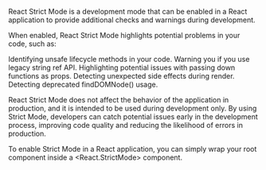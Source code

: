 React Strict Mode is a development mode that can be enabled in a React application to provide additional checks and warnings during development.

When enabled, React Strict Mode highlights potential problems in your code, such as:

Identifying unsafe lifecycle methods in your code.
Warning you if you use legacy string ref API.
Highlighting potential issues with passing down functions as props.
Detecting unexpected side effects during render.
Detecting deprecated findDOMNode() usage.

React Strict Mode does not affect the behavior of the application in production, and it is intended to be used during development only. By using Strict Mode, developers can catch potential issues early in the development process, improving code quality and reducing the likelihood of errors in production.

To enable Strict Mode in a React application, you can simply wrap your root component inside a <React.StrictMode> component.
